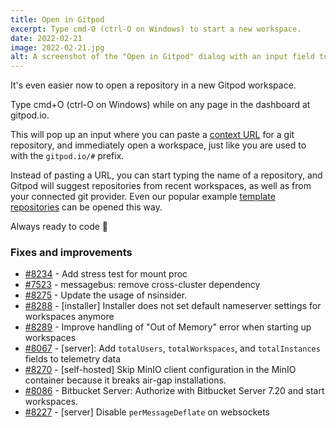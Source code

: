 ```yaml
---
title: Open in Gitpod
excerpt: Type cmd-O (ctrl-O on Windows) to start a new workspace.
date: 2022-02-21
image: 2022-02-21.jpg
alt: A screenshot of the "Open in Gitpod" dialog with an input field to search for repositories and examples.
---
```


<script>
  import Contributors from "$lib/components/changelog/contributors.svelte";
</script>

It's even easier now to open a repository in a new Gitpod workspace.

Type cmd+O (ctrl-O on Windows) while on any page in the dashboard at gitpod.io.

This will pop up an input where you can paste a [context URL](/docs/context-urls) for a git repository, and immediately open a workspace, just like you are used to with the `gitpod.io/#` prefix.

Instead of pasting a URL, you can start typing the name of a repository, and Gitpod will suggest repositories from recent workspaces, as well as from your connected git provider. Even our popular example [template repositories](/docs/quickstart#popular-templates) can be opened this way.

Always ready to code 🚀

<p><Contributors usernames="jankeromnes,svenefftinge,gtsiolis,JanKoehnlein,jldec" /></p>

### Fixes and improvements

- [#8234](https://github.com/gitpod-io/gitpod/pull/8234) - Add stress test for mount proc <Contributors usernames="Furisto,utam0k" />
- [#7523](https://github.com/gitpod-io/gitpod/pull/7523) - messagebus: remove cross-cluster dependency <Contributors usernames="JanKoehnlein,corneliusludmann,geropl" />
- [#8275](https://github.com/gitpod-io/gitpod/pull/8275) - Update the usage of nsinsider. <Contributors usernames="csweichel,utam0k" />
- [#8288](https://github.com/gitpod-io/gitpod/pull/8288) - [installer] Installer does not set default nameserver settings for workspaces anymore <Contributors usernames="corneliusludmann,csweichel" />
- [#8289](https://github.com/gitpod-io/gitpod/pull/8289) - Improve handling of "Out of Memory" error when starting up workspaces <Contributors usernames="aledbf,csweichel,kylos101,princerachit,sagor999" />
- [#8067](https://github.com/gitpod-io/gitpod/pull/8067) - [server]: Add `totalUsers`, `totalWorkspaces`, and `totalInstances` fields to telemetry data <Contributors usernames="Pothulapati,corneliusludmann,laushinka" />
- [#8270](https://github.com/gitpod-io/gitpod/pull/8270) - [self-hosted] Skip MinIO client configuration in the MinIO container because it breaks air-gap installations. <Contributors usernames="MrSimonEmms,corneliusludmann" />
- [#8086](https://github.com/gitpod-io/gitpod/pull/8086) - Bitbucket Server: Authorize with Bitbucket Server 7.20 and start workspaces. <Contributors usernames="AlexTugarev,corneliusludmann,jldec" />
- [#8227](https://github.com/gitpod-io/gitpod/pull/8227) - [server] Disable `perMessageDeflate` on websockets <Contributors usernames="AlexTugarev,geropl" />
